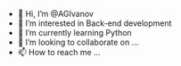- 👋 Hi, I’m @AGIvanov
- 👀 I’m interested in Back-end development
- 🌱 I’m currently learning Python
- 💞️ I’m looking to collaborate on ...
- 📫 How to reach me ...

<!---
AGIvanov/AGIvanov is a ✨ special ✨ repository because its `README.md` (this file) appears on your GitHub profile.
You can click the Preview link to take a look at your changes.
--->
